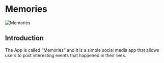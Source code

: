 # Memories

![Memories](https://i.ibb.co/Z8Y0CJv/Screenshot-2020-10-30-at-11-10-04.png)

## Introduction
The App is called "Memories" and it is a simple social media app that allows users to post interesting events that happened in their lives.
